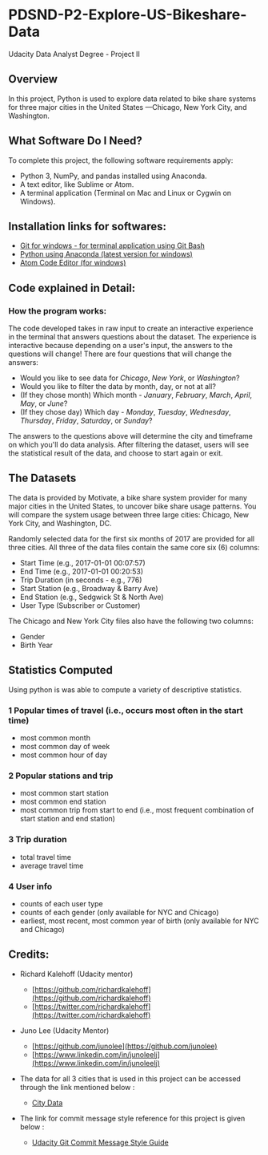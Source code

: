 # PDSND-P2-Explore-US-Bikeshare-Data
Udacity Data Analyst Degree - Project II

## Overview
In this project, Python is used to explore data related to bike share systems for three major cities in the United States —Chicago, New York City, and Washington.

## What Software Do I Need?
To complete this project, the following software requirements apply:

* Python 3, NumPy, and pandas installed using Anaconda.
* A text editor, like Sublime or Atom.
* A terminal application (Terminal on Mac and Linux or Cygwin on Windows).

## **Installation links for softwares:**
* [Git for windows - for terminal application using Git Bash](https://gitforwindows.org/)
* [Python using Anaconda (latest version for windows)](https://www.anaconda.com/distribution/)
* [Atom Code Editor (for windows)](https://atom.io/)

## **Code explained in Detail:**
### **How the program works:**
The code developed takes in raw input to create an interactive experience in the terminal that answers questions about the dataset. The experience is interactive because depending on a user's input, the answers to the questions will change! There are four questions that will change the answers:

* Would you like to see data for _Chicago_, _New York_, or _Washington_?
* Would you like to filter the data by month, day, or not at all?
* (If they chose month) Which month - _January_, _February_, _March_, _April_, _May_, or _June_?
* (If they chose day) Which day - _Monday_, _Tuesday_, _Wednesday_, _Thursday_, _Friday_, _Saturday_, or _Sunday_?

The answers to the questions above will determine the city and timeframe on which you'll do data analysis. After filtering the dataset, users will see the statistical result of the data, and choose to start again or exit.

## The Datasets
The data is provided by Motivate, a bike share system provider for many major cities in the United States, to uncover bike share usage patterns. You will compare the system usage between three large cities: Chicago, New York City, and Washington, DC.

Randomly selected data for the first six months of 2017 are provided for all three cities. All three of the data files contain the same core six (6) columns:

* Start Time (e.g., 2017-01-01 00:07:57)
* End Time (e.g., 2017-01-01 00:20:53)
* Trip Duration (in seconds - e.g., 776)
* Start Station (e.g., Broadway & Barry Ave)
* End Station (e.g., Sedgwick St & North Ave)
* User Type (Subscriber or Customer)

The Chicago and New York City files also have the following two columns:

* Gender
* Birth Year

## Statistics Computed
Using python is was able to compute a variety of descriptive statistics.

### 1 Popular times of travel (i.e., occurs most often in the start time)

* most common month
* most common day of week
* most common hour of day

### 2 Popular stations and trip

* most common start station
* most common end station
* most common trip from start to end (i.e., most frequent combination of start station and end station)

### 3 Trip duration

* total travel time
* average travel time

### 4 User info

* counts of each user type
* counts of each gender (only available for NYC and Chicago)
* earliest, most recent, most common year of birth (only available for NYC and Chicago)

## **Credits:**
* Richard Kalehoff (Udacity mentor)
    - [https://github.com/richardkalehoff](https://github.com/richardkalehoff)
    - [https://twitter.com/richardkalehoff](https://twitter.com/richardkalehoff)

* Juno Lee (Udacity Mentor)
    - [https://github.com/junolee](https://github.com/junolee)
    - [https://www.linkedin.com/in/junoleelj](https://www.linkedin.com/in/junoleelj)

* The data for all 3 cities that is used in this project can be accessed through the link mentioned below :
    - [City Data](https://drive.google.com/file/d/1km4EggJaSvHos_7KKFuHoJxbh-StyM4G/view?usp=sharing)

* The link for commit message style reference for this project is given below :
    - [Udacity Git Commit Message Style Guide](https://udacity.github.io/git-styleguide/)
